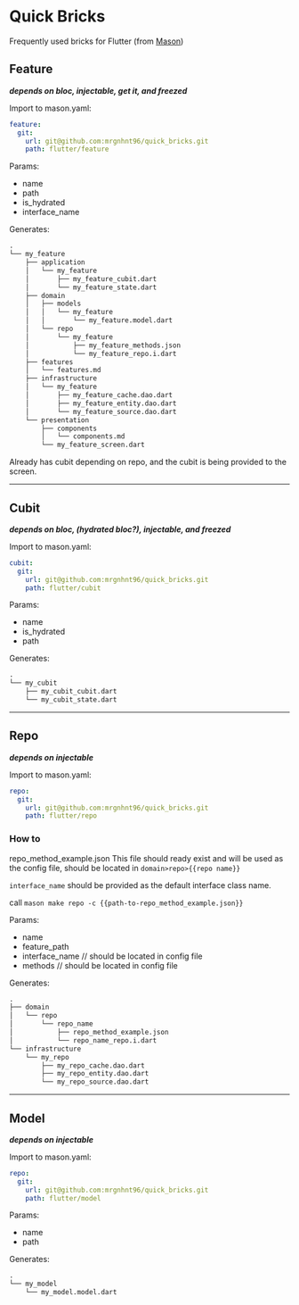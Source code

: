 # Quick Bricks

Frequently used bricks for Flutter (from [Mason](https://pub.dev/packages/mason))

## Feature

***depends on bloc, injectable, get it, and freezed***

Import to mason.yaml:

```yaml
feature:
  git:
    url: git@github.com:mrgnhnt96/quick_bricks.git
    path: flutter/feature
```

Params:

- name
- path
- is_hydrated
- interface_name

 Generates:

```txt
.
└── my_feature
    ├── application
    │   └── my_feature
    │       ├── my_feature_cubit.dart
    │       └── my_feature_state.dart
    ├── domain
    │   ├── models
    │   │   └── my_feature
    │   │       └── my_feature.model.dart
    │   └── repo
    │       └── my_feature
    │           ├── my_feature_methods.json
    │           └── my_feature_repo.i.dart
    ├── features
    │   └── features.md
    ├── infrastructure
    │   └── my_feature
    │       ├── my_feature_cache.dao.dart
    │       ├── my_feature_entity.dao.dart
    │       └── my_feature_source.dao.dart
    └── presentation
        ├── components
        │   └── components.md
        └── my_feature_screen.dart
```

Already has cubit depending on repo, and the cubit is being provided to the screen.

---

## Cubit

***depends on bloc, (hydrated bloc?), injectable, and freezed***

Import to mason.yaml:

```yaml
cubit:
  git:
    url: git@github.com:mrgnhnt96/quick_bricks.git
    path: flutter/cubit
```

Params:

- name
- is_hydrated
- path

 Generates:

```txt
.
└── my_cubit
    ├── my_cubit_cubit.dart
    └── my_cubit_state.dart
```

---

## Repo

***depends on injectable***

Import to mason.yaml:

```yaml
repo:
  git:
    url: git@github.com:mrgnhnt96/quick_bricks.git
    path: flutter/repo
```

### How to

repo_method_example.json
This file should ready exist and will be used as the config file, should be located in `domain>repo>{{repo name}}`

`interface_name` should be provided as the default interface class name.

call `mason make repo -c {{path-to-repo_method_example.json}}`

Params:

- name
- feature_path
- interface_name // should be located in config file
- methods // should be located in config file

 Generates:

```txt
.
├── domain
│   └── repo
│       └── repo_name
│           ├── repo_method_example.json
│           └── repo_name_repo.i.dart
└── infrastructure
    └── my_repo
        ├── my_repo_cache.dao.dart
        ├── my_repo_entity.dao.dart
        └── my_repo_source.dao.dart
```

---

## Model

***depends on injectable***

Import to mason.yaml:

```yaml
repo:
  git:
    url: git@github.com:mrgnhnt96/quick_bricks.git
    path: flutter/model
```

Params:

- name
- path

 Generates:

```txt
.
└── my_model
    └── my_model.model.dart
```
